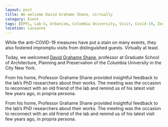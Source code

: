 ```yaml
---
layout: post
title: We welcome David Grahame Shane, virtually
category: Event
tags: [EPFL, Lab-U, Urbanism, Columbia University, Visit, Covid-19, Zoom, Social Distancing]
location: Lausanne
---
```

While the anti-COVID-19 measures have put a stain on many events, they also fostered impromptu visits from distinguished guests. Virtually at least.

Today, we welcomed [David Grahame Shane](https://www.arch.columbia.edu/faculty/329-david-grahame-shane), professor at Graduate School of Architecture, Planning and Preservation of the Columbia University in the City New York.

From his home, Professor Grahame Shane provided insightful feedback to the lab’s PhD researchers about their works. The meeting was the occasion to reconnect with an old friend of the lab and remind us of his latest visit few years ago, in propria persona.

From his home, Professor Grahame Shane provided insightful feedback to the lab’s PhD researchers about their works. The meeting was the occasion to reconnect with an old friend of the lab and remind us of his latest visit few years ago, in propria persona.